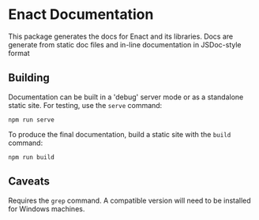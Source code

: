 # Enact Documentation

This package generates the docs for Enact and its libraries.  Docs are generate from static doc
files and in-line documentation in JSDoc-style format

## Building

Documentation can be built in a 'debug' server mode or as a standalone static site.  For testing,
use the `serve` command:

```
npm run serve
```

To produce the final documentation, build a static site with the `build` command:

```
npm run build
```

## Caveats

Requires the `grep` command. A compatible version will need to be installed for Windows machines.
